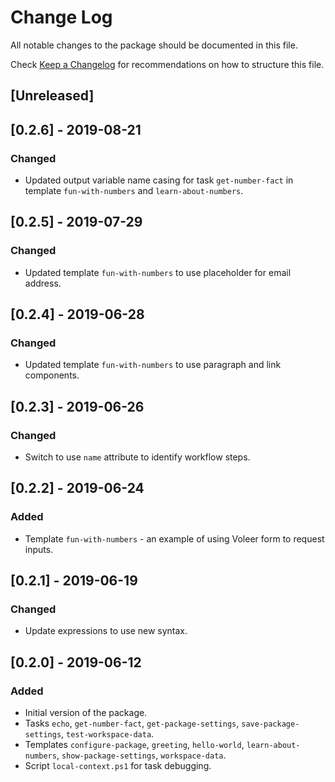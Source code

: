 # Change Log

All notable changes to the package should be documented in this file.

Check [Keep a Changelog](http://keepachangelog.com/) for recommendations on how to structure this file.

## [Unreleased]

## [0.2.6] - 2019-08-21

### Changed

- Updated output variable name casing for task `get-number-fact` in template `fun-with-numbers` and `learn-about-numbers`.

## [0.2.5] - 2019-07-29

### Changed

- Updated template `fun-with-numbers` to use placeholder for email address.

## [0.2.4] - 2019-06-28

### Changed

- Updated template `fun-with-numbers` to use paragraph and link components.

## [0.2.3] - 2019-06-26

### Changed

- Switch to use `name` attribute to identify workflow steps.

## [0.2.2] - 2019-06-24

### Added

- Template `fun-with-numbers` - an example of using Voleer form to request inputs.

## [0.2.1] - 2019-06-19

### Changed

- Update expressions to use new syntax.

## [0.2.0] - 2019-06-12

### Added

- Initial version of the package.
- Tasks `echo`, `get-number-fact`, `get-package-settings`, `save-package-settings`, `test-workspace-data`.
- Templates `configure-package`, `greeting`, `hello-world`, `learn-about-numbers`, `show-package-settings`, `workspace-data`.
- Script `local-context.ps1` for task debugging.
